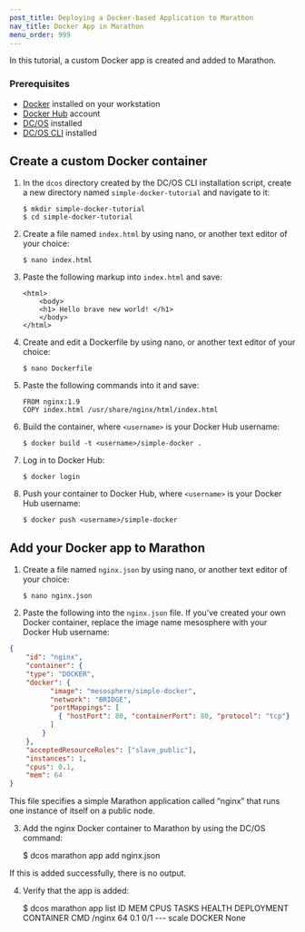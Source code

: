 ```yaml
---
post_title: Deploying a Docker-based Application to Marathon
nav_title: Docker App in Marathon
menu_order: 999
---
```


In this tutorial, a custom Docker app is created and added to Marathon.

### Prerequisites

*   [Docker][1] installed on your workstation
*   [Docker Hub][2] account
*   [DC/OS][3] installed
*   [DC/OS CLI][4] installed

## Create a custom Docker container

1.  In the `dcos` directory created by the DC/OS CLI installation script, create a new directory named `simple-docker-tutorial` and navigate to it:
    
        $ mkdir simple-docker-tutorial
        $ cd simple-docker-tutorial
        

2.  Create a file named `index.html` by using nano, or another text editor of your choice:
    
        $ nano index.html
        

3.  Paste the following markup into `index.html` and save:
    
        <html>
            <body>
            <h1> Hello brave new world! </h1>
            </body>
        </html>
        

4.  Create and edit a Dockerfile by using nano, or another text editor of your choice:
    
        $ nano Dockerfile
        

5.  Paste the following commands into it and save:
    
        FROM nginx:1.9
        COPY index.html /usr/share/nginx/html/index.html
        

6.  Build the container, where `<username>` is your Docker Hub username:
    
        $ docker build -t <username>/simple-docker .
        

7.  Log in to Docker Hub:
    
        $ docker login
        

8.  Push your container to Docker Hub, where `<username>` is your Docker Hub username:
    
        $ docker push <username>/simple-docker
        

## Add your Docker app to Marathon

1.  Create a file named `nginx.json` by using nano, or another text editor of your choice:
    
        $ nano nginx.json
        

2.  Paste the following into the `nginx.json` file. If you’ve created your own Docker container, replace the image name mesosphere with your Docker Hub username:

```json
{
    "id": "nginx",
    "container": {
    "type": "DOCKER",
    "docker": {
          "image": "mesosphere/simple-docker",
          "network": "BRIDGE",
          "portMappings": [
            { "hostPort": 80, "containerPort": 80, "protocol": "tcp"}
          ]
        }
    },
    "acceptedResourceRoles": ["slave_public"],
    "instances": 1,
    "cpus": 0.1,
    "mem": 64
}
```

This file specifies a simple Marathon application called “nginx” that runs one instance of itself on a public node.

3.  Add the nginx Docker container to Marathon by using the DC/OS command:
    
    $ dcos marathon app add nginx.json

If this is added successfully, there is no output.

4.  Verify that the app is added:

    $ dcos marathon app list
    ID      MEM  CPUS  TASKS  HEALTH  DEPLOYMENT  CONTAINER  CMD 
    /nginx   64  0.1    0/1    ---      scale       DOCKER   None

 [1]: https://www.docker.com
 [2]: https://hub.docker.com
 [3]: /docs/1.7/administration/installing/
 [4]: /docs/1.7/usage/cli/install/
